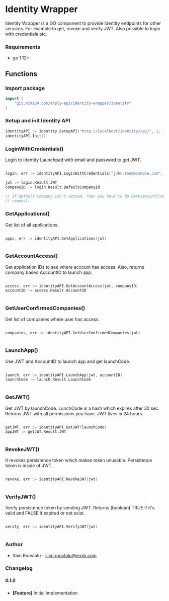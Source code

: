 # Identity Wrapper
Identity Wrapper is a GO component to provide Identity endpoints for other services.
For example to get, revoke and verify JWT. Also possible to login with credentials etc.

### Requirements
* go 1.12+

## Functions

### Import package

```GO
import (
	"git.nimi24.com/erply-api/identity-wrapper/Identity"
)
```

### Setup and init Identity API
```GO
identityAPI := Identity.SetupAPI("http://localhost/identity/api/", 1, 1, 1)
identityAPI.Init()
```

### LoginWithCredentials()
Login to Identity Launchpad with email and password to get JWT. 

```GO

login, err := identityAPI.LoginWithCredentials("john.toe@example.com", "Test12345")

jwt := login.Result.JWT
companyID := login.Result.DefaultCompanyId

// If default company isn't setted. Then you have to do GetUserConfirmedCompanies() 
// request.

```

### GetApplications()
Get list of all applications.
```GO

apps, err := identityAPI.GetApplications(jwt)
	
```

### GetAccountAccess()
Get application IDs to see where account has access. Also, returns company based 
AccountID to launch app.
```GO

access, err := identityAPI.GetAccountAccess(jwt, companyID)
accountID := access.Result.AccountID
	
```

### GetUserConfirmedCompanies()
Get list of companies where user has access.
```GO

companies, err := identityAPI.GetUserConfirmedCompanies(jwt)
	
```

### LaunchApp()
Use JWT and AccountID to launch app and get launchCode.
```GO

launch, err := identityAPI.LaunchApp(jwt, accountID)
launchCode := launch.Result.LaunchCode
	
```

### GetJWT()
Get JWT by launchCode. LunchCode is a hash which expires after 30 sec.
Returns JWT with all permissions you have. JWT lives in 24 hours.
```GO

getJWT, err := identityAPI.GetJWT(launchCode)
appJWT := getJWT.Result.JWT
	
```

### RevokeJWT()
It revokes persistence token which makes token unusable. Persistence token is 
inside of JWT.
```GO

revoke, err := identityAPI.RevokeJWT(jwt)
	
```

### VerifyJWT()
Verify persistence token by sending JWT. Returns (boolean) TRUE if it's valid and 
FALSE if expired or not exist.
```GO

verify, err := identityAPI.VerifyJWT(jwt)
	
```
    
### Author
* Siim Roostalu - siim.roostalu@erply.com

### Changelog

##### 0.1.0
* __[Feature]__ Initial implementation